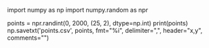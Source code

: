 import numpy as np
import numpy.random as npr

points = npr.randint(0, 2000, (25, 2), dtype=np.int)
print(points)
np.savetxt('points.csv', points, fmt="%i", delimiter=",", header="x,y", comments="")
